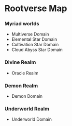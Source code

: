 

# Rootverse Map 
### Myriad worlds 
- Multiverse Domain 
- Elemental Star Domain 
- Cultivation Star Domain 
- Cloud Abyss Star Domain 

### Divine Realm 
- Oracle Realm 

### Demon Realm 
- Demon Domain 
  
### Underworld Realm 
- Underworld Domain 

